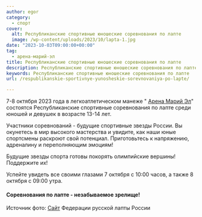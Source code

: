 ```yaml
---
author: egor
category:
  - спорт
cover:
  alt: Республиканские спортивные юношеские соревнования по лапте
  image: /wp-content/uploads/2023/10/lapta-1.jpg
date: "2023-10-03T09:00:00+00:00"
tag:
  - арена-марий-эл
title: Республиканские спортивные юношеские соревнования по лапте
description: Республиканские спортивные юношеские соревнования по лапте
keywords: Республиканские спортивные юношеские соревнования по лапте
url: /respublikanskie-sportivnye-yunosheskie-sorevnovaniya-po-lapte/

---
```

7-8 октября 2023 года в легкоатлетическом манеже " [Арена Марий Эл](/arena-marij-el/)" состоятся Республиканские спортивные соревнования по лапте среди юношей и девушек в возрасте 13-14 лет.

Участники соревнований \- будущие спортивные звезды России. Вы окунетесь в мир высокого мастерства и увидите, как наши юные спортсмены раскроют свой потенциал. Приготовьтесь к напряжению, адреналину и переполняющим эмоциям!

Будущие звезды спорта готовы покорять олимпийские вершины! Поддержите их!

Успейте увидеть все своими глазами 7 октября с 10:00 часов, а также 8 октября с 09:00 утра.

#### Соревнования по лапте \- незабываемое зрелище!

Источник фото: [Сайт](https://www.ruslapta.ru/) Федерации русской лапты России
